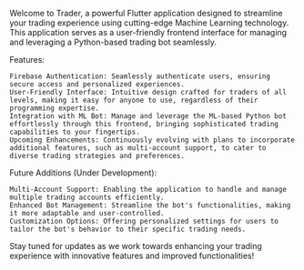 Welcome to Trader, a powerful Flutter application designed to streamline your trading experience using cutting-edge Machine Learning technology. This application serves as a user-friendly frontend interface for managing and leveraging a Python-based trading bot seamlessly.

Features:

    Firebase Authentication: Seamlessly authenticate users, ensuring secure access and personalized experiences.
    User-Friendly Interface: Intuitive design crafted for traders of all levels, making it easy for anyone to use, regardless of their programming expertise.
    Integration with ML Bot: Manage and leverage the ML-based Python bot effortlessly through this frontend, bringing sophisticated trading capabilities to your fingertips.
    Upcoming Enhancements: Continuously evolving with plans to incorporate additional features, such as multi-account support, to cater to diverse trading strategies and preferences.

Future Additions (Under Development):

    Multi-Account Support: Enabling the application to handle and manage multiple trading accounts efficiently.
    Enhanced Bot Management: Streamline the bot's functionalities, making it more adaptable and user-controlled.
    Customization Options: Offering personalized settings for users to tailor the bot's behavior to their specific trading needs.

Stay tuned for updates as we work towards enhancing your trading experience with innovative features and improved functionalities!
